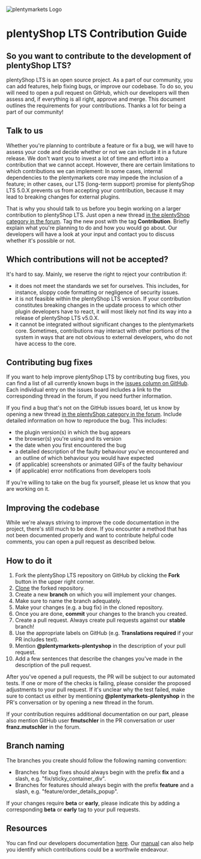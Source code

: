![plentymarkets Logo](http://www.plentymarkets.eu/layout/pm/images/logo/plentymarkets-logo.jpg)

# plentyShop LTS Contribution Guide

## So you want to contribute to the development of plentyShop LTS?

plentyShop LTS is an open source project. As a part of our community, you can add features, help fixing bugs, or improve our codebase. To do so, you will need to open a pull request on GitHub, which our developers will then assess and, if everything is all right, approve and merge. This document outlines the requirements for your contributions.
Thanks a lot for being a part of our community!

## Talk to us

Whether you're planning to contribute a feature or fix a bug, we will have to assess your code and decide whether or not we can include it in a future release. We don't want you to invest a lot of time and effort into a contribution that we cannot accept. However, there are certain limitations to which contributions we can implement: In some cases, internal dependencies to the plentymarkets core may impede the inclusion of a feature; in other cases, our LTS (long-term support)
promise for plentyShop LTS 5.0.X prevents us from accepting your contribution, because it may lead to breaking changes for external plugins.

That is why you should talk to us before you begin working on a larger contribution to plentyShop LTS. Just open a new thread [in the plentyShop category in the forum](https://forum.plentymarkets.com/c/plentyshop/). Tag the new post with the tag **Contribution**. Briefly explain what you're planning to do and how you would go about. Our developers will have a look at your input and contact you to discuss whether it's possible or not.

## Which contributions will not be accepted?

It's hard to say. Mainly, we reserve the right to reject your contribution if:

- it does not meet the standards we set for ourselves. This includes, for instance, sloppy code formatting or negligence of security issues.
- it is not feasible within the plentyShop LTS version. If your contribution constitutes breaking changes in the update process to which other plugin developers have to react, it will most likely not find its way into a release of plentyShop LTS v5.0.X.
- it cannot be integrated without significant changes to the plentymarkets core. Sometimes, contributions may interact with other portions of the system in ways that are not obvious to external developers, who do not have access to the core.

## Contributing bug fixes

If you want to help improve plentyShop LTS by contributing bug fixes, you can find a list of all currently known bugs in the [issues column on GitHub](https://github.com/plentymarkets/plugin-ceres/issues). Each individual entry on the issues board includes a link to the corresponding thread in the forum, if you need further information.

If you find a bug that's not on the GitHub issues board, let us know by opening a new thread [in the plentyShop category in the forum](https://forum.plentymarkets.com/c/plentyshop/). Include detailed information on how to reproduce the bug. This includes:

- the plugin version(s) in which the bug appears
- the browser(s) you're using and its version
- the date when you first encountered the bug
- a detailed description of the faulty behaviour you've encountered and an outline of which behaviour you would have expected
- (if applicable) screenshots or animated GIFs of the faulty behaviour
- (if applicable) error notifications from developers tools 

If you're willing to take on the bug fix yourself, please let us know that you are working on it.

## Improving the codebase

While we're always striving to improve the code documentation in the project, there's still much to be done. If you encounter a method that has not been documented properly and want to contribute helpful code comments, you can open a pull request as described below.

## How to do it

1. Fork the plentyShop LTS repository on GitHub by clicking the **Fork** button in the upper right corner.
2. [Clone](https://git-scm.com/book/en/v2/Git-Basics-Getting-a-Git-Repository) the forked repository.
3. Create a new **branch** on which you will implement your changes.
4. Make sure to name the branch adequately.
5. Make your changes (e.g. a bug fix) in the cloned repository.
6. Once you are done, **commit** your changes to the branch you created.
7. Create a pull request. Always create pull requests against our **stable** branch!
8. Use the appropriate labels on GitHub (e.g. **Translations required** if your PR includes text).
9. Mention **@plentymarkets-plentyshop** in the description of your pull request.
10. Add a few sentences that describe the changes you've made in the description of the pull request.

After you've opened a pull requests, the PR will be subject to our automated tests. If one or more of the checks is failing, please consider the proposed adjustments to your pull request. If it's unclear why the test failed, make sure to contact us either by mentioning **@plentymarkets-plentyshop** in the PR's conversation or by opening a new thread in the forum. 

If your contribution requires additional documentation on our part, please also mention GitHub user **fmutschler** in the PR conversation or user **franz.mutschler** in the forum.

## Branch naming

The branches you create should follow the following naming convention:
- Branches for bug fixes should always begin with the prefix **fix** and a slash, e.g. "fix/sticky_container_div".
- Branches for features should always begin with the prefix **feature** and a slash, e.g. "feature/order_details_popup".

If your changes require **beta** or **early**, please indicate this by adding a corresponding **beta** or **early** tag to your pull requests.

## Resources

You can find our developers documentation [here](https://developers.plentymarkets.com/en-gb/developers/main/plentyshop-plugins/template-setup.html).
Our [manual](https://knowledge.plentymarkets.com/en-gb/manual/main/online-store/setting-up-ceres.html) can also help you identify which contributions could be a worthwile endeavour.

